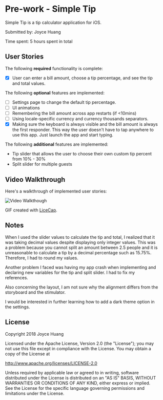 # Pre-work - Simple Tip

Simple Tip is a tip calculator application for iOS.

Submitted by: Joyce Huang

Time spent: 5 hours spent in total

## User Stories

The following **required** functionality is complete:

* [x] User can enter a bill amount, choose a tip percentage, and see the tip and total values.

The following **optional** features are implemented:
* [ ] Settings page to change the default tip percentage.
* [ ] UI animations
* [ ] Remembering the bill amount across app restarts (if <10mins)
* [ ] Using locale-specific currency and currency thousands separators.
* [x] Making sure the keyboard is always visible and the bill amount is always the first responder. This way the user doesn't have to tap anywhere to use this app. Just launch the app and start typing.

The following **additional** features are implemented:

- Tip slider that allows the user to choose their own custom tip percent from 10% - 30%
- Split slider for multiple guests

## Video Walkthrough 

Here's a walkthrough of implemented user stories:

![Video Walkthough](https://imgur.com/a/pJVGjP7)

GIF created with [LiceCap](http://www.cockos.com/licecap/).

## Notes

When I used the slider values to calculate the tip and total, I realized that it was taking decimal values despite displaying only integer values. This was a problem because you cannot split an amount between 2.5 people and it is unreasonable to calculate a tip by a decimal percentage such as 15.75%. Therefore, I had to round my values.

Another problem I faced was having my app crash when implementing and declaring new variables for the tip and split slider. I had to fix my references. 

Also concerning the layout, I am not sure why the alignment differs from the storyboard and the stimulator. 

I would be interested in further learning how to add a dark theme option in the settings. 

## License

Copyright 2018 Joyce Huang

Licensed under the Apache License, Version 2.0 (the "License");
you may not use this file except in compliance with the License.
You may obtain a copy of the License at

http://www.apache.org/licenses/LICENSE-2.0

Unless required by applicable law or agreed to in writing, software
distributed under the License is distributed on an "AS IS" BASIS,
WITHOUT WARRANTIES OR CONDITIONS OF ANY KIND, either express or implied.
See the License for the specific language governing permissions and
limitations under the License.
